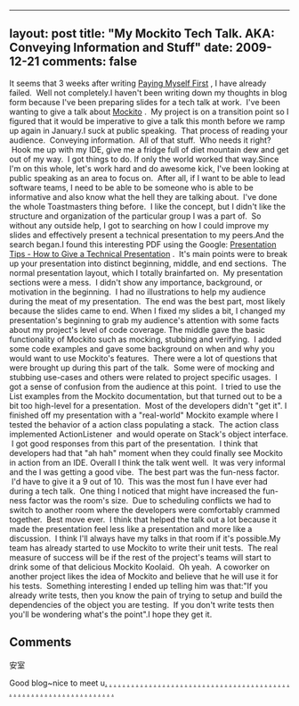 
---
layout: post
title: "My Mockito Tech Talk.  AKA: Conveying Information and Stuff"
date: 2009-12-21
comments: false
---


It seems that 3 weeks after writing&nbsp;[Paying Myself First][1] , I have already failed. &nbsp;Well not completely.I haven't been writing down my thoughts in blog form because I've been preparing slides for a tech talk at work. &nbsp;I've been wanting to give a talk about [Mockito][2] . &nbsp;My project is on a transition point so I figured that it would be imperative to give a talk this month before we ramp up again in January.I suck at public speaking. &nbsp;That process of reading your audience. &nbsp;Conveying information. &nbsp;All of that stuff. &nbsp;Who needs it right? &nbsp;Hook me up with my IDE, give me a fridge full of diet mountain dew and get out of my way. &nbsp;I got things to do. If only the world worked that way.Since I'm on this whole, let's work hard and do awesome kick, I've been looking at public speaking as an area to focus on. &nbsp;After all, if I want to be able to lead software teams, I need to be able to be someone who is able to be informative and also know what the hell they are talking about. &nbsp;I've done the whole Toastmasters thing before. &nbsp;I like the concept, but I didn't like the structure and organization of the particular group I was a part of. &nbsp;So without any outside help, I got to searching on how I could improve my slides and effectively present&nbsp;a technical presentation to my peers.And the search began.I found this interesting PDF using the Google:&nbsp;[Presentation Tips - How to Give a Technical Presentation][3] . &nbsp;It's main points were to break up your presentation into distinct beginning, middle, and end sections. &nbsp;The normal presentation layout, which I totally brainfarted on. &nbsp;My presentation sections were a mess. &nbsp;I didn't show any importance, background, or motivation in the beginning. &nbsp;I had no illustrations to help my audience during the meat of my presentation. &nbsp;The end was the best part, most likely because the slides came to end. When I fixed my slides a bit, I changed my presentation's beginning&nbsp;to grab my audience's attention with some facts about my project's level of code coverage.&nbsp;The middle gave the basic functionality of Mockito such as mocking, stubbing and verifying. &nbsp;I added some code examples and gave some background on when and why you would want to use Mockito's features. &nbsp;There were a lot of questions that were brought up during this part of the talk. &nbsp;Some were of mocking and stubbing use-cases and others were related to project specific usages. &nbsp;I got a sense of confusion from the audience at this point. &nbsp;I tried to use the List examples from the Mockito documentation, but that turned out to be a bit too high-level for a presentation. &nbsp;Most of the developers didn't "get it". I finished off my presentation with a "real-world" Mockito example where I tested the behavior of a action class populating a stack. &nbsp;The action class implemented ActionListener &nbsp;and would operate on Stack's object interface. &nbsp;I got good responses from this part of the presentation. &nbsp;I think that developers had that "ah hah" moment when they could finally see Mockito in action from an IDE.&nbsp;Overall I think the talk went well. &nbsp;It was very informal and the I was getting a good vibe. &nbsp;The best part was the fun-ness factor. &nbsp;I'd have to give it a 9 out of 10. &nbsp;This was the most fun I have ever had during a tech talk. &nbsp;One thing I noticed that might have increased the fun-ness factor was the room's size. &nbsp;Due to scheduling conflicts we had to switch to another room where the developers were comfortably crammed together. &nbsp;Best move ever. &nbsp;I think that helped the talk out a lot because it made the presentation feel less like a presentation and more like a discussion. &nbsp;I think I'll always have my talks in that room if it's possible.My team has already started to use Mockito to write their unit tests. &nbsp;The real measure of success will be if the rest of the project's teams will start to drink some of that delicious Mockito Koolaid. &nbsp;Oh yeah. &nbsp;A coworker on another project likes the idea of Mockito and believe that he will use it for his tests. &nbsp;Something interesting I ended up telling him was that:"If you already write tests, then you know the pain of trying to setup and build the dependencies of the object you are testing. &nbsp;If you don't write tests then you'll be wondering what's the point".I hope they get it.
## Comments ##




安室

Good blog~nice to meet u[.][4] [.][5] [.][6] [.][7] [.][8] [.][9] [.][10] [.][11] [.][12] [.][13] [.][14] [.][15] [.][16] [.][17] [.][18] [.][19] [.][20] [.][21] [.][22] [.][23] [.][24] [.][25] [.][26] [.][27] [.][28] [.][29] [.][30] [.][31] [.][32] [.][33] [.][34] [.][35] [.][36] [.][37] [.][38] [.][39] [.][40] [.][41] [.][42] [.][43] [.][44] [.][45] [.][46] [.][47] [.][48] [.][49] [.][50] [.][51] [.][52] [.][53] [.][54] [.][55] [.][56] [.][57] [.][58] [.][59] [.][60] [.][61] [.][62] [.][63] [.][64] [.][65] [.][66] [.][67] [.][68] [.][69] 




  [1]: http://austenito.blogspot.com/2009/11/paying-myself-first.html
  [2]: http://mockito.org/
  [3]: http://www.home.hs-karlsruhe.de/~kech0001/ifs/ex-en/tech_exercises/Technical_English_presentations.pdf
  [4]: http://www.asia104.info
  [5]: http://www.asia0401.info
  [6]: http://www.999show.info
  [7]: http://www.999meme.info
  [8]: http://www.999kiss.info
  [9]: http://www.999channel.info
  [10]: http://www.999av.info
  [11]: http://www.888ut.info
  [12]: http://www.888top.info
  [13]: http://www.888room.info
  [14]: http://www.888mm.info
  [15]: http://www.888meimei.info
  [16]: http://www.888jp.info
  [17]: http://www.888girl.info
  [18]: http://www.888dx.info
  [19]: http://www.888baby.info
  [20]: http://www.888adult.info
  [21]: http://www.777tube.info
  [22]: http://www.777show.info
  [23]: http://www.777nice.info
  [24]: http://www.777miss.info
  [25]: http://www.777love.info
  [26]: http://www.777good.info
  [27]: http://www.777free.info
  [28]: http://www.777chat.info
  [29]: http://www.777baby.info
  [30]: http://www.video080.info
  [31]: http://www.tubenice.info
  [32]: http://www.tubegood.info
  [33]: http://www.tube999.info
  [34]: http://www.tube758.info
  [35]: http://www.tube616.info
  [36]: http://www.tube530.info
  [37]: http://www.tube333.info
  [38]: http://www.movie530.info
  [39]: http://www.movie333.info
  [40]: http://www.movie176.info
  [41]: http://www.movie1007.info
  [42]: http://www.movie0204.info
  [43]: http://www.go2tw.info
  [44]: http://www.go2show.info
  [45]: http://www.go2nice.info
  [46]: http://www.ezasia.info
  [47]: http://www.ez919.info
  [48]: http://www.ez758.info
  [49]: http://www.ez66.info
  [50]: http://www.ez5366.info
  [51]: http://www.ez520.info
  [52]: http://www.ez258.info
  [53]: http://www.ez173.info
  [54]: http://www.asia333.info
  [55]: http://www.asia176.info
  [56]: http://www.asia1007.info
  [57]: http://www.asia0204.info
  [58]: http://www.999sexy.info
  [59]: http://www.999meimei.info
  [60]: http://www.999girl.info
  [61]: http://www.999cam.info
  [62]: http://www.777sexy.info
  [63]: http://www.777movie.info
  [64]: http://www.777meme.info
  [65]: http://www.777kiss.info
  [66]: http://www.777go.info
  [67]: http://www.777ez.info
  [68]: http://www.777channel.info
  [69]: http://www.777asia.info
